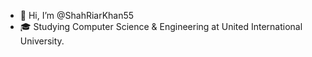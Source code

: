 - 👋 Hi, I’m @ShahRiarKhan55
- 🎓 Studying Computer Science & Engineering at United International University.


